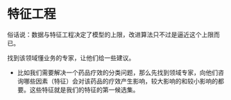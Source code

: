 # 特征工程

俗话说：数据与特征工程决定了模型的上限，改进算法只不过是逼近这个上限而已。



找到该领域懂业务的专家，让他们给一些建议。
  - 比如我们需要解决一个药品疗效的分类问题，那么先找到领域专家，向他们咨询哪些因素（特征）会对该药品的疗效产生影响，较大影响的和较小影响的都要。这些特征就是我们的特征的第一候选集。